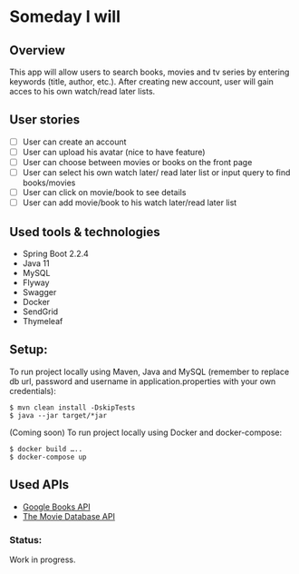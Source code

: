 # **Someday I will**

## Overview
This app will allow users to search books, movies and tv series by entering keywords (title, author, etc.).
After creating new account, user will gain acces to his own watch/read later lists.

## User stories
 - [ ] User can create an account
 - [ ] User can upload his avatar (nice to have feature)
 - [ ] User can choose between movies or books on the front page
 - [ ] User can select his own watch later/ read later list or input query to find books/movies
 - [ ] User can click on movie/book to see details
 - [ ] User can add movie/book to his watch later/read later list

## Used tools & technologies
* Spring Boot 2.2.4
* Java 11
* MySQL
* Flyway
* Swagger
* Docker
* SendGrid
* Thymeleaf


## Setup:
To run project locally using Maven, Java and MySQL (remember to replace db url, password and username in application.properties with your own credentials):
```
$ mvn clean install -DskipTests
$ java --jar target/*jar
```
(Coming soon)
To run project locally using Docker and docker-compose:
```
$ docker build …..
$ docker-compose up
```

## Used APIs
* [Google Books API](https://developers.google.com/books)
* [The Movie Database API](https://developers.themoviedb.org/3/genres/get-tv-list)


### Status:
Work in progress. 
